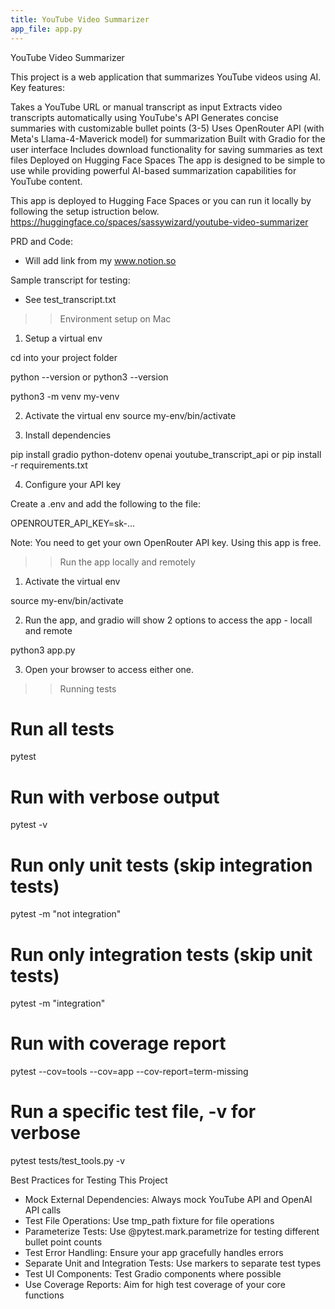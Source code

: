 ```yaml
---
title: YouTube Video Summarizer
app_file: app.py
---
```


YouTube Video Summarizer

This project is a web application that summarizes YouTube videos using AI. Key features:

Takes a YouTube URL or manual transcript as input
Extracts video transcripts automatically using YouTube's API
Generates concise summaries with customizable bullet points (3-5)
Uses OpenRouter API (with Meta's Llama-4-Maverick model) for summarization
Built with Gradio for the user interface
Includes download functionality for saving summaries as text files
Deployed on Hugging Face Spaces
The app is designed to be simple to use while providing powerful AI-based summarization capabilities for YouTube content.

This app is deployed to Hugging Face Spaces or you can run it locally by following the setup istruction below.
https://huggingface.co/spaces/sassywizard/youtube-video-summarizer

PRD and Code:

- Will add link from my www.notion.so

Sample transcript for testing:

- See test_transcript.txt

> > Environment setup on Mac

1. Setup a virtual env

cd into your project folder

python --version or python3 --version

python3 -m venv my-venv

2.  Activate the virtual env
    source my-env/bin/activate

3.  Install dependencies

pip install gradio python-dotenv openai youtube_transcript_api
or
pip install -r requirements.txt

4. Configure your API key

Create a .env and add the following to the file:

OPENROUTER_API_KEY=sk-…

Note: You need to get your own OpenRouter API key. Using this app is free.

> > Run the app locally and remotely

1. Activate the virtual env

source my-env/bin/activate

2. Run the app, and gradio will show 2 options to access the app - locall and remote

python3 app.py

3. Open your browser to access either one.

> > Running tests

# Run all tests

pytest

# Run with verbose output

pytest -v

# Run only unit tests (skip integration tests)

pytest -m "not integration"

# Run only integration tests (skip unit tests)

pytest -m "integration"

# Run with coverage report

pytest --cov=tools --cov=app --cov-report=term-missing

# Run a specific test file, -v for verbose

pytest tests/test_tools.py -v

Best Practices for Testing This Project

- Mock External Dependencies: Always mock YouTube API and OpenAI API calls
- Test File Operations: Use tmp_path fixture for file operations
- Parameterize Tests: Use @pytest.mark.parametrize for testing different bullet point counts
- Test Error Handling: Ensure your app gracefully handles errors
- Separate Unit and Integration Tests: Use markers to separate test types
- Test UI Components: Test Gradio components where possible
- Use Coverage Reports: Aim for high test coverage of your core functions
